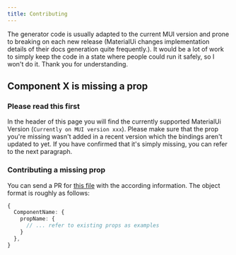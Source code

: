 ```yaml
---
title: Contributing
---
```


The generator code is usually adapted to the current MUI version and prone to
breaking on each new release (MaterialUi changes implementation details of their
docs generation quite frequently.). It would be a lot of work to simply keep the
code in a state where people could run it safely, so I won't do it. Thank you
for understanding.

## Component X is missing a prop

### Please read this first

In the header of this page you will find the currently supported MaterialUi
Version (`Currently on MUI version xxx`). Please make sure that the prop you're
missing wasn't added in a recent version which the bindings aren't updated to
yet. If you have confirmed that it's simply missing, you can refer to the next
paragraph.

### Contributing a missing prop

You can send a PR for
[this file](https://github.com/jsiebern/bs-material-ui/blob/master/tools/binding-generator/src/custom-props.ts)
with the according information. The object format is roughly as follows:

```ts
{
  ComponentName: {
    propName: {
      // ... refer to existing props as examples
    }
  },
}
```
